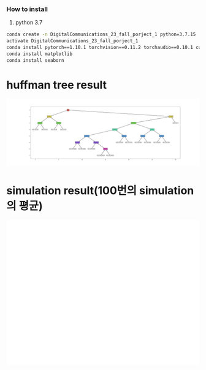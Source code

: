 ### How to install
1. python 3.7
```sh
conda create -n DigitalCommunications_23_fall_porject_1 python=3.7.15
activate DigitalCommunications_23_fall_porject_1
conda install pytorch==1.10.1 torchvision==0.11.2 torchaudio==0.10.1 cudatoolkit=11.3 -c pytorch -c conda-forge
conda install matplotlib
conda install seaborn
```

# huffman tree result
![result_huffman.png](result_huffman.png)


# simulation result(100번의 simulation의 평균)
![simulation_result.png](simulation_result.png)
